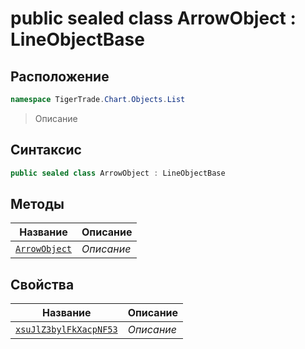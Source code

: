 
# public sealed class ArrowObject : LineObjectBase
## Расположение
```csharp
namespace TigerTrade.Chart.Objects.List
```



> Описание

## Синтаксис
```csharp
public sealed class ArrowObject : LineObjectBase
```


## Методы
| Название | Описание |
| --- | --- |
| [`ArrowObject`](./ArrowObject.cs/Методы/ArrowObject.md) | *Описание* |

## Свойства
| Название | Описание |
| --- | --- |
| [`xsuJlZ3bylFkXacpNF53`](./ArrowObject.cs/Свойства/xsuJlZ3bylFkXacpNF53.md) | *Описание* |



